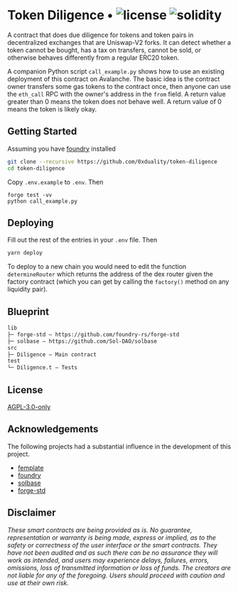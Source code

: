 # Token Diligence • ![license](https://img.shields.io/github/license/0xduality/app?label=license) ![solidity](https://img.shields.io/badge/solidity-^0.8.16-lightgrey)

A contract that does due diligence for tokens and token pairs in decentralized exchanges
that are Uniswap-V2 forks. It can detect whether a token cannot be bought, has a tax on 
transfers, cannot be sold, or otherwise behaves differently from a regular ERC20 token.

A companion Python script `call_example.py` shows how to use an existing deployment
of this contract on Avalanche. The basic idea is the contract owner transfers some gas tokens 
to the contract once, then anyone can use the `eth_call` RPC with the owner's address
in the `from` field. A return value greater than 0 means the token does not behave well.
A return value of 0 means the token is likely okay.

## Getting Started

Assuming you have [foundry](https://getfoundry.sh/) installed
```sh
git clone --recursive https://github.com/0xduality/token-diligence
cd token-diligence
```
Copy `.env.example` to `.env`. Then 
``` 
forge test -vv
python call_example.py
```

## Deploying

Fill out the rest of the entries in your `.env` file. Then

```bash
yarn deploy
```

To deploy to a new chain you would need to edit the function `determineRouter` which returns the address of the dex router
given the factory contract (which you can get by calling the `factory()` method on any liquidity pair).

## Blueprint

```ml
lib
├─ forge-std — https://github.com/foundry-rs/forge-std
├─ solbase — https://github.com/Sol-DAO/solbase
src
├─ Diligence — Main contract 
test
└─ Diligence.t — Tests
```

## License

[AGPL-3.0-only](https://github.com/0xduality/PrimeTime/blob/main/LICENSE)


## Acknowledgements

The following projects had a substantial influence in the development of this project.

- [femplate](https://github.com/abigger87/femplate)
- [foundry](https://github.com/foundry-rs/foundry)
- [solbase](https://github.com/Sol-DAO/solmate)
- [forge-std](https://github.com/brockelmore/forge-std)


## Disclaimer

_These smart contracts are being provided as is. No guarantee, representation or warranty is being made, express or implied, as to the safety or correctness of the user interface or the smart contracts. They have not been audited and as such there can be no assurance they will work as intended, and users may experience delays, failures, errors, omissions, loss of transmitted information or loss of funds. The creators are not liable for any of the foregoing. Users should proceed with caution and use at their own risk._
